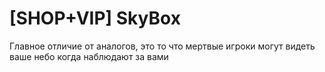 # [SHOP+VIP] SkyBox
Главное отличие от аналогов, это то что мертвые игроки могут видеть ваше небо когда наблюдают за вами 
